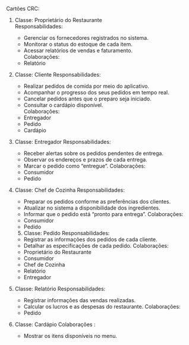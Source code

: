
Cartões CRC:

1. Classe: Proprietário do Restaurante  
   Responsabilidades:  
   - Gerenciar os fornecedores registrados no sistema.  
   - Monitorar o status do estoque de cada item.  
   - Acessar relatórios de vendas e faturamento.  
   Colaborações: 
   - Relatório

2. Classe: Cliente
   Responsabilidades: 
   - Realizar pedidos de comida por meio do aplicativo.  
   - Acompanhar o progresso dos seus pedidos em tempo real.  
   - Cancelar pedidos antes que o preparo seja iniciado.  
   - Consultar o cardápio disponível.  
   Colaborações:  
   - Entregador  
   - Pedido  
   - Cardápio  
3. Classe: Entregador
Responsabilidades:
	-	Receber alertas sobre os pedidos pendentes de entrega.
	-	Observar os endereços e prazos de cada entrega.
	-	Marcar o pedido como “entregue”.
Colaborações:
	-	Consumidor
	-	Pedido

4. Classe: Chef de Cozinha
Responsabilidades:
	-	Preparar os pedidos conforme as preferências dos clientes.
	-	Atualizar no sistema a disponibilidade dos ingredientes.
	-	Informar que o pedido está “pronto para entrega”.
Colaborações:
	-	Consumidor
	-	Pedido
   5. Classe: Pedido
Responsabilidades:
	-	Registrar as informações dos pedidos de cada cliente.
	-	Detalhar as especificações de cada pedido.
Colaborações:
	-	Proprietário do Restaurante
	-	Consumidor
	-	Chef de Cozinha
	-	Relatório
	-	Entregador

6. Classe: Relatório
Responsabilidades:
	-	Registrar informações das vendas realizadas.
	-	Calcular os lucros e as despesas do restaurante.
Colaborações:
	-	Pedido

7. Classe: Cardápio
Colaborações :
	-	Mostrar os itens disponíveis no menu.
